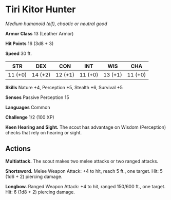 # Tiri Kitor Hunter
*Medium humanoid (elf), chaotic or neutral good*

**Armor Class** 13 (Leather Armor)

**Hit Points** 16 (3d8 + 3)

**Speed** 30 ft.

**STR**|**DEX**|**CON**|**INT**|**WIS**|**CHA**
-------|-------|-------|-------|-------|-------
11 (+0)|14 (+2)|12 (+1)|11 (+0)|13 (+1)|11 (+0)

**Skills** Nature +4, Perception +5, Stealth +6, Survival +5

**Senses** Passive Perception 15

**Languages** Common

**Challenge** 1/2 (100 XP)

**Keen Hearing and Sight.** The scout has advantage on Wisdom (Perception) checks that rely on hearing or sight.

## Actions
**Multiattack.** The scout makes two melee attacks or two ranged attacks.

**Shortsword.** Melee Weapon Attack: +4 to hit, reach 5 ft., one target. Hit: 5 (1d6 + 2) piercing damage.

**Longbow.** Ranged Weapon Attack: +4 to hit, ranged 150/600 ft., one target. Hit: 6 (1d8 + 2) piercing damage.
